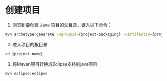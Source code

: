 # 创建项目

1. 浏览到要创建 Java 项目的父目录，键入以下命令：

```bash
mvn archetype:generate -DgroupId={project-packaging} -DartifactId={project-name} -DarchetypeArtifactId=maven-archetype-quickstart -DinteractiveMode=false
```

2. 进入项目的根目录

```bash
cd {project-name}
```

3. 将Maven项目转换成Eclipse支持的java项目
```bash
mvn eclipse:eclipse
```